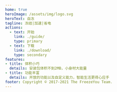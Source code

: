 ```yaml
---
home: true
heroImage: /assets/img/logo.svg
heroText: 自冻
tagline: 冻结|加速|省电
actions:
  - text: 开始
    link: ./guide/
    type: primary
  - text: 下载
    link: ./download/
    type: secondary
features:
- title: 体积小巧
  details: 安装包体积不到2MB，小身材大能量
- title: 功能丰富
  details: 开放的功能以及自定义能力，智能生活更得心应手
footer: Copyright © 2017-2021 The FreezeYou Team.
---
```


